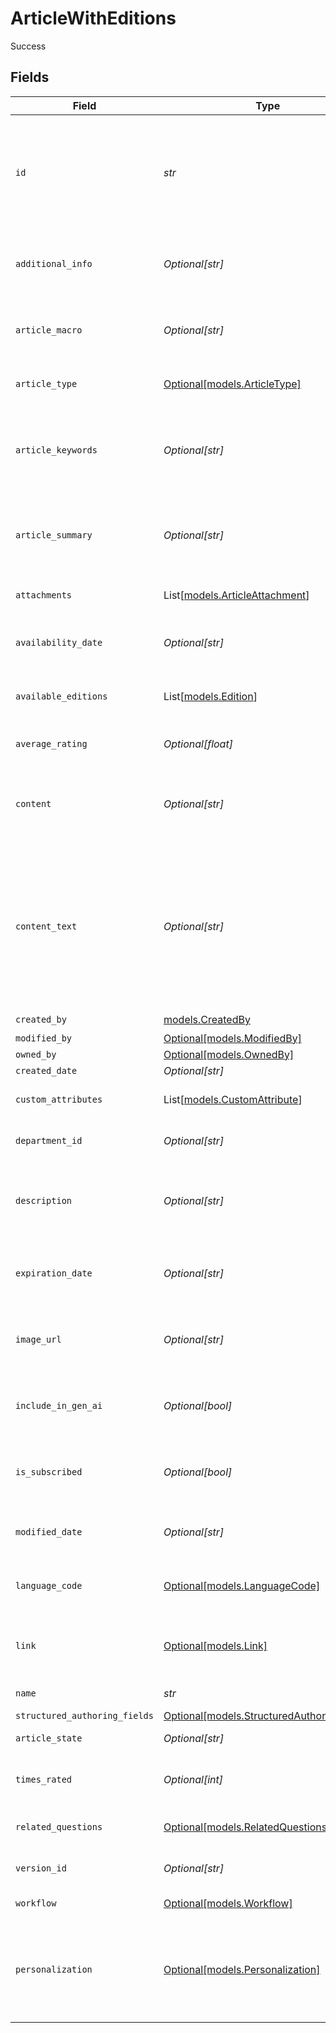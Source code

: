 # ArticleWithEditions

Success


## Fields

| Field                                                                                                                                                                       | Type                                                                                                                                                                        | Required                                                                                                                                                                    | Description                                                                                                                                                                 |
| --------------------------------------------------------------------------------------------------------------------------------------------------------------------------- | --------------------------------------------------------------------------------------------------------------------------------------------------------------------------- | --------------------------------------------------------------------------------------------------------------------------------------------------------------------------- | --------------------------------------------------------------------------------------------------------------------------------------------------------------------------- |
| `id`                                                                                                                                                                        | *str*                                                                                                                                                                       | :heavy_check_mark:                                                                                                                                                          | The ID of the Article.<br>An Article ID is composed of a 2-4 letter prefix, followed by a dash and 4-15 digits.                                                             |
| `additional_info`                                                                                                                                                           | *Optional[str]*                                                                                                                                                             | :heavy_minus_sign:                                                                                                                                                          | Additional information about the Article. Max 1 KB.                                                                                                                         |
| `article_macro`                                                                                                                                                             | *Optional[str]*                                                                                                                                                             | :heavy_minus_sign:                                                                                                                                                          | The name of the macro associated with this Article.                                                                                                                         |
| `article_type`                                                                                                                                                              | [Optional[models.ArticleType]](../models/articletype.md)                                                                                                                    | :heavy_minus_sign:                                                                                                                                                          | The type of the Article and its attributes.                                                                                                                                 |
| `article_keywords`                                                                                                                                                          | *Optional[str]*                                                                                                                                                             | :heavy_minus_sign:                                                                                                                                                          | A comma-separated list of keywords associated with this Article. 1 KB max size limit.                                                                                       |
| `article_summary`                                                                                                                                                           | *Optional[str]*                                                                                                                                                             | :heavy_minus_sign:                                                                                                                                                          | A brief summary of the Article, provided as metadata. 1 KB max size limit.                                                                                                  |
| `attachments`                                                                                                                                                               | List[[models.ArticleAttachment](../models/articleattachment.md)]                                                                                                            | :heavy_minus_sign:                                                                                                                                                          | The attachments of the Article.<br/>                                                                                                                                        |
| `availability_date`                                                                                                                                                         | *Optional[str]*                                                                                                                                                             | :heavy_minus_sign:                                                                                                                                                          | The date on which the Article version is available.                                                                                                                         |
| `available_editions`                                                                                                                                                        | List[[models.Edition](../models/edition.md)]                                                                                                                                | :heavy_minus_sign:                                                                                                                                                          | The editions of this Article that are available to the user.                                                                                                                |
| `average_rating`                                                                                                                                                            | *Optional[float]*                                                                                                                                                           | :heavy_minus_sign:                                                                                                                                                          | The average rating of the Article.                                                                                                                                          |
| `content`                                                                                                                                                                   | *Optional[str]*                                                                                                                                                             | :heavy_minus_sign:                                                                                                                                                          | The Article content. The maximum allowed Article content size is 5 MB.                                                                                                      |
| `content_text`                                                                                                                                                              | *Optional[str]*                                                                                                                                                             | :heavy_minus_sign:                                                                                                                                                          | The plaintext version of the Article content, which does not have the HTML tags and rich formatting present in *content*. The maximum allowed Article content size is 5 MB. |
| `created_by`                                                                                                                                                                | [models.CreatedBy](../models/createdby.md)                                                                                                                                  | :heavy_check_mark:                                                                                                                                                          | N/A                                                                                                                                                                         |
| `modified_by`                                                                                                                                                               | [Optional[models.ModifiedBy]](../models/modifiedby.md)                                                                                                                      | :heavy_minus_sign:                                                                                                                                                          | N/A                                                                                                                                                                         |
| `owned_by`                                                                                                                                                                  | [Optional[models.OwnedBy]](../models/ownedby.md)                                                                                                                            | :heavy_minus_sign:                                                                                                                                                          | N/A                                                                                                                                                                         |
| `created_date`                                                                                                                                                              | *Optional[str]*                                                                                                                                                             | :heavy_minus_sign:                                                                                                                                                          | N/A                                                                                                                                                                         |
| `custom_attributes`                                                                                                                                                         | List[[models.CustomAttribute](../models/customattribute.md)]                                                                                                                | :heavy_minus_sign:                                                                                                                                                          | A list of custom attributes.                                                                                                                                                |
| `department_id`                                                                                                                                                             | *Optional[str]*                                                                                                                                                             | :heavy_minus_sign:                                                                                                                                                          | ID of the Article's department.                                                                                                                                             |
| `description`                                                                                                                                                               | *Optional[str]*                                                                                                                                                             | :heavy_minus_sign:                                                                                                                                                          | A description of the Article. The maximum allowed Article description size is 1 KB.                                                                                         |
| `expiration_date`                                                                                                                                                           | *Optional[str]*                                                                                                                                                             | :heavy_minus_sign:                                                                                                                                                          | Date of Article expiration if Article expires otherwise empty.                                                                                                              |
| `image_url`                                                                                                                                                                 | *Optional[str]*                                                                                                                                                             | :heavy_minus_sign:                                                                                                                                                          | The URL of an image to be associated with the Article.                                                                                                                      |
| `include_in_gen_ai`                                                                                                                                                         | *Optional[bool]*                                                                                                                                                            | :heavy_minus_sign:                                                                                                                                                          | Indicates whether the Article is included for Generative AI.                                                                                                                |
| `is_subscribed`                                                                                                                                                             | *Optional[bool]*                                                                                                                                                            | :heavy_minus_sign:                                                                                                                                                          | Indicates whether the Article is subscribed for notifications.                                                                                                              |
| `modified_date`                                                                                                                                                             | *Optional[str]*                                                                                                                                                             | :heavy_minus_sign:                                                                                                                                                          | The date on which the Article was last modified.                                                                                                                            |
| `language_code`                                                                                                                                                             | [Optional[models.LanguageCode]](../models/languagecode.md)                                                                                                                  | :heavy_minus_sign:                                                                                                                                                          | Language code of the resource's language.                                                                                                                                   |
| `link`                                                                                                                                                                      | [Optional[models.Link]](../models/link.md)                                                                                                                                  | :heavy_minus_sign:                                                                                                                                                          | Defines the relationship between this resource and another object.                                                                                                          |
| `name`                                                                                                                                                                      | *str*                                                                                                                                                                       | :heavy_check_mark:                                                                                                                                                          | The name of the Article.                                                                                                                                                    |
| `structured_authoring_fields`                                                                                                                                               | [Optional[models.StructuredAuthoringFields]](../models/structuredauthoringfields.md)                                                                                        | :heavy_minus_sign:                                                                                                                                                          | N/A                                                                                                                                                                         |
| `article_state`                                                                                                                                                             | *Optional[str]*                                                                                                                                                             | :heavy_minus_sign:                                                                                                                                                          | The Article's state.                                                                                                                                                        |
| `times_rated`                                                                                                                                                               | *Optional[int]*                                                                                                                                                             | :heavy_minus_sign:                                                                                                                                                          | The number of times that this Article has been rated.                                                                                                                       |
| `related_questions`                                                                                                                                                         | [Optional[models.RelatedQuestions]](../models/relatedquestions.md)                                                                                                          | :heavy_minus_sign:                                                                                                                                                          | Related questions for the article.                                                                                                                                          |
| `version_id`                                                                                                                                                                | *Optional[str]*                                                                                                                                                             | :heavy_minus_sign:                                                                                                                                                          | The ID of this version of the Article.                                                                                                                                      |
| `workflow`                                                                                                                                                                  | [Optional[models.Workflow]](../models/workflow.md)                                                                                                                          | :heavy_minus_sign:                                                                                                                                                          | The Article's workflow.                                                                                                                                                     |
| `personalization`                                                                                                                                                           | [Optional[models.Personalization]](../models/personalization.md)                                                                                                            | :heavy_minus_sign:                                                                                                                                                          | Personalization allows the filtering of search results and controls the access to articles and article editions.                                                            |